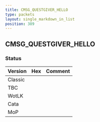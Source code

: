 ```yaml
---
title: CMSG_QUESTGIVER_HELLO
type: packets
layout: single_markdown_in_list
position: 389
---
```


## CMSG_QUESTGIVER_HELLO

### Status

Version | Hex | Comment
---------- | ---------- | ---------- 
Classic |  |  
TBC |  |  
WotLK |  |  
Cata |  |  
MoP |  |  